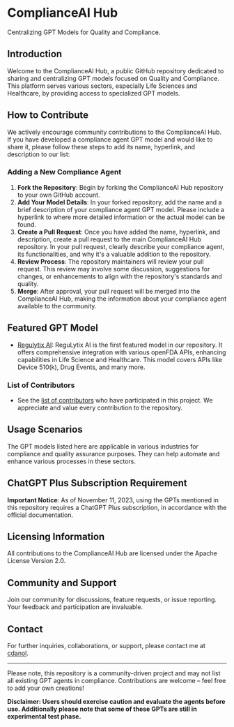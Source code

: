 # ComplianceAI Hub
Centralizing GPT Models for Quality and Compliance.

## Introduction
Welcome to the ComplianceAI Hub, a public GitHub repository dedicated to sharing and centralizing GPT models focused on Quality and Compliance. This platform serves various sectors, especially Life Sciences and Healthcare, by providing access to specialized GPT models.

## How to Contribute
We actively encourage community contributions to the ComplianceAI Hub. If you have developed a compliance agent GPT model and would like to share it, please follow these steps to add its name, hyperlink, and description to our list:

### Adding a New Compliance Agent
1. **Fork the Repository**: Begin by forking the ComplianceAI Hub repository to your own GitHub account.
2. **Add Your Model Details**: In your forked repository, add the name and a brief description of your compliance agent GPT model. Please include a hyperlink to where more detailed information or the actual model can be found.
3. **Create a Pull Request**: Once you have added the name, hyperlink, and description, create a pull request to the main ComplianceAI Hub repository. In your pull request, clearly describe your compliance agent, its functionalities, and why it's a valuable addition to the repository.
4. **Review Process**: The repository maintainers will review your pull request. This review may involve some discussion, suggestions for changes, or enhancements to align with the repository's standards and quality.
5. **Merge**: After approval, your pull request will be merged into the ComplianceAI Hub, making the information about your compliance agent available to the community.

## Featured GPT Model
* [Regulytix AI](https://chat.openai.com/g/g-Jj2Fluu08-regulytix-ai): ReguLytix AI is the first featured model in our repository. It offers comprehensive integration with various openFDA APIs, enhancing capabilities in Life Science and Healthcare. This model covers APIs like Device 510(k), Drug Events, and many more.

### List of Contributors
- See the [list of contributors](https://github.com/cdanto/ComplianceAI-Hub/graphs/contributors) who have participated in this project. We appreciate and value every contribution to the repository.

## Usage Scenarios
The GPT models listed here are applicable in various industries for compliance and quality assurance purposes. They can help automate and enhance various processes in these sectors.

## ChatGPT Plus Subscription Requirement
**Important Notice**: As of November 11, 2023, using the GPTs mentioned in this repository requires a ChatGPT Plus subscription, in accordance with the official documentation.

## Licensing Information
All contributions to the ComplianceAI Hub are licensed under the Apache License Version 2.0.

## Community and Support
Join our community for discussions, feature requests, or issue reporting. Your feedback and participation are invaluable.

## Contact
For further inquiries, collaborations, or support, please contact me at [cdanol](https://twitter.com/cdanol).

---

Please note, this repository is a community-driven project and may not list all existing GPT agents in compliance. Contributions are welcome – feel free to add your own creations!

**Disclaimer: Users should exercise caution and evaluate the agents before use. Additionally please note that some of these GPTs are still in experimental test phase.**

